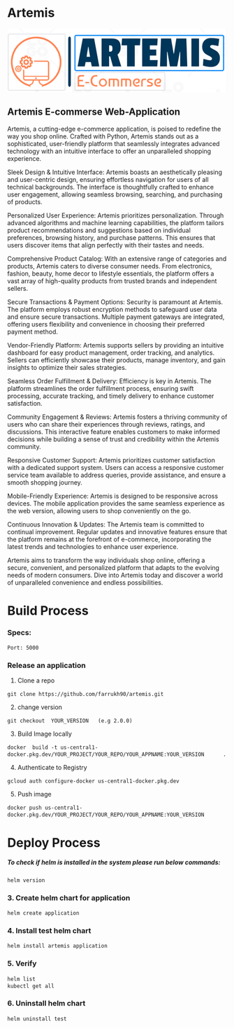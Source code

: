 
# Artemis
![alt text](https://github.com/farrukh90/artemis/blob/master/images/artemis.png?raw=true)


## Artemis E-commerse Web-Application
Artemis, a cutting-edge e-commerce application, is poised to redefine the way you shop online. Crafted with Python, Artemis stands out as a sophisticated, user-friendly platform that seamlessly integrates advanced technology with an intuitive interface to offer an unparalleled shopping experience.

Sleek Design & Intuitive Interface:
Artemis boasts an aesthetically pleasing and user-centric design, ensuring effortless navigation for users of all technical backgrounds. The interface is thoughtfully crafted to enhance user engagement, allowing seamless browsing, searching, and purchasing of products.

Personalized User Experience:
Artemis prioritizes personalization. Through advanced algorithms and machine learning capabilities, the platform tailors product recommendations and suggestions based on individual preferences, browsing history, and purchase patterns. This ensures that users discover items that align perfectly with their tastes and needs.

Comprehensive Product Catalog:
With an extensive range of categories and products, Artemis caters to diverse consumer needs. From electronics, fashion, beauty, home decor to lifestyle essentials, the platform offers a vast array of high-quality products from trusted brands and independent sellers.

Secure Transactions & Payment Options:
Security is paramount at Artemis. The platform employs robust encryption methods to safeguard user data and ensure secure transactions. Multiple payment gateways are integrated, offering users flexibility and convenience in choosing their preferred payment method.

Vendor-Friendly Platform:
Artemis supports sellers by providing an intuitive dashboard for easy product management, order tracking, and analytics. Sellers can efficiently showcase their products, manage inventory, and gain insights to optimize their sales strategies.

Seamless Order Fulfillment & Delivery:
Efficiency is key in Artemis. The platform streamlines the order fulfillment process, ensuring swift processing, accurate tracking, and timely delivery to enhance customer satisfaction.

Community Engagement & Reviews:
Artemis fosters a thriving community of users who can share their experiences through reviews, ratings, and discussions. This interactive feature enables customers to make informed decisions while building a sense of trust and credibility within the Artemis community.

Responsive Customer Support:
Artemis prioritizes customer satisfaction with a dedicated support system. Users can access a responsive customer service team available to address queries, provide assistance, and ensure a smooth shopping journey.

Mobile-Friendly Experience:
Artemis is designed to be responsive across devices. The mobile application provides the same seamless experience as the web version, allowing users to shop conveniently on the go.

Continuous Innovation & Updates:
The Artemis team is committed to continual improvement. Regular updates and innovative features ensure that the platform remains at the forefront of e-commerce, incorporating the latest trends and technologies to enhance user experience.

Artemis aims to transform the way individuals shop online, offering a secure, convenient, and personalized platform that adapts to the evolving needs of modern consumers. Dive into Artemis today and discover a world of unparalleled convenience and endless possibilities.



# Build Process
### Specs: 
```
Port: 5000
```

### Release an application

1. Clone a repo
```
git clone https://github.com/farrukh90/artemis.git
```

2. change version
```
git checkout  YOUR_VERSION   (e.g 2.0.0)
```
3. Build Image locally 
```
docker  build -t us-central1-docker.pkg.dev/YOUR_PROJECT/YOUR_REPO/YOUR_APPNAME:YOUR_VERSION      .   
```            
4. Authenticate to Registry
```
gcloud auth configure-docker us-central1-docker.pkg.dev                                                                           
```
5. Push image 
```
docker push us-central1-docker.pkg.dev/YOUR_PROJECT/YOUR_REPO/YOUR_APPNAME:YOUR_VERSION                           
```






# Deploy Process
##### To check if helm is installed in the system please run below commands:
```
helm version
```

### 3. Create helm chart for application
```
helm create application
```

### 4. Install test helm chart
```
helm install artemis application
```
### 5. Verify
```
helm list
kubectl get all
```
### 6. Uninstall helm chart
```
helm uninstall test
```
